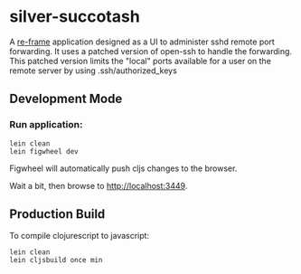 # silver-succotash

A [re-frame](https://github.com/Day8/re-frame) application designed as a UI to administer sshd remote port forwarding.
It uses a patched version of open-ssh to handle the forwarding. This patched version limits the "local" ports available for a user on the remote server by using .ssh/authorized_keys

## Development Mode

### Run application:

```
lein clean
lein figwheel dev
```

Figwheel will automatically push cljs changes to the browser.

Wait a bit, then browse to [http://localhost:3449](http://localhost:3449).

## Production Build


To compile clojurescript to javascript:

```
lein clean
lein cljsbuild once min
```
